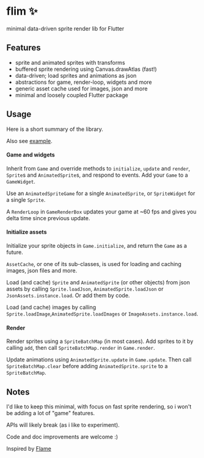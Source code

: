 # flim ✨

minimal data-driven sprite render lib for Flutter

## Features

- sprite and animated sprites with transforms 
- buffered sprite rendering using Canvas.drawAtlas (fast!)
- data-driven; load sprites and animations as json
- abstractions for game, render-loop, widgets and more
- generic asset cache used for images, json and more
- minimal and loosely coupled Flutter package

## Usage

Here is a short summary of the library.

Also see [example](example).

#### Game and widgets

Inherit from `Game` and override methods to `initialize`, `update` and `render`, 
`Sprite`s and `AnimatedSprite`s, and respond to events. Add your `Game` to a `GameWidget`. 

Use an `AnimatedSpriteGame` for a single `AnimatedSprite`, or `SpriteWidget` for a 
single `Sprite`.

A `RenderLoop` in `GameRenderBox` updates your game at ~60 fps and gives you 
delta time since previous update.

#### Initialize assets

Initialize your sprite objects in `Game.initialize`, and return the `Game` as
a future. 

`AssetCache`, or one of its sub-classes, is used for loading and caching images, 
json files and more.

Load (and cache) `Sprite` and `AnimatedSprite` (or other objects) from json assets 
by calling `Sprite.loadJson`, `AnimatedSprite.loadJson` or `JsonAssets.instance.load`.
Or add them by code.

Load (and cache) images by calling `Sprite.loadImage`,`AnimatedSprite.loadImages` 
or `ImageAssets.instance.load`.

#### Render 

Render sprites using a `SpriteBatchMap` (in most cases). Add sprites to it by
calling `add`, then call `SpriteBatchMap.render` in `Game.render`.

Update animations using `AnimatedSprite.update` in `Game.update`. Then call
`SpriteBatchMap.clear` before adding `AnimatedSprite.sprite` to a `SpriteBatchMap`.

## Notes

I'd like to keep this minimal, with focus on fast sprite rendering, so i won't 
be adding a lot of "game" features.

APIs will likely break (as i like to experiment).

Code and doc improvements are welcome :)

Inspired by [Flame](https://github.com/flame-engine/flame)

